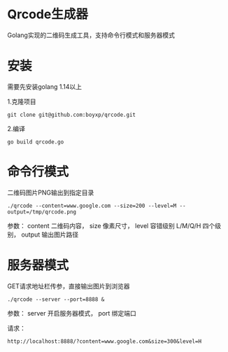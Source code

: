 # Qrcode生成器
Golang实现的二维码生成工具，支持命令行模式和服务器模式

# 安装
需要先安装golang 1.14以上

1.克隆项目
```
git clone git@github.com:boyxp/qrcode.git
```

2.编译
```
go build qrcode.go
```

# 命令行模式
二维码图片PNG输出到指定目录

```
./qrcode --content=www.google.com --size=200 --level=M --output=/tmp/qrcode.png
```

参数：
content 二维码内容，
size 像素尺寸，
level 容错级别 L/M/Q/H 四个级别，
output 输出图片路径


# 服务器模式
GET请求地址栏传参，直接输出图片到浏览器

```
./qrcode --server --port=8888 &
```

参数：
server 开启服务器模式，
port 绑定端口

请求：
```
http://localhost:8888/?content=www.google.com&size=300&level=H
```

